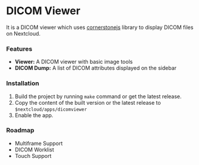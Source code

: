 # DICOM Viewer   

It is a DICOM viewer which uses [cornerstonejs](https://github.com/cornerstonejs) library to display DICOM files on Nextcloud.   

### Features

* **Viewer:** A DICOM viewer with basic image tools   
* **DICOM Dump:** A list of DICOM attributes displayed on the sidebar   


### Installation

1. Build the project by running `make` command or get the latest release.
2. Copy the content of the built version or the latest release to `$nextcloud/apps/dicomviewer`
3. Enable the app.


### Roadmap

- Multiframe Support
- DICOM Worklist
- Touch Support
